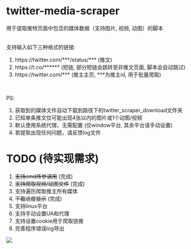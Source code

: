 # twitter-media-scraper
用于提取推特页面中包含的媒体数据（支持图片, 视频, 动图）的脚本  
<br/>

支持输入如下三种格式的链接:
1. https://<span></span>twitter.com/\*\*\*/status/\*\*\* (推文)  
2. https://<span></span>t.co/****** (短链, 部分短链会跳转至非推文页面, 脚本会自动跳过)  
3. https://<span></span>twitter.com/\*\*\* (推主主页, \*\*\*为推主id, 用于批量爬取)  
<br/>

PS:    
1. 获取到的媒体文件自动下载到路径下的twitter_scraper_download文件夹  
2. 已知单条推文仅可能出现4张以内的图片或1个动图/视频
3. 默认使用系统代理，无需配置 (仅window平台, 其余平台请手动设置)
4. 若提取出现任何问题，请反馈log文件  

# TODO (待实现需求)  
1. ~~支持cmd传参调用~~ (完成)
2. ~~支持爬取视频/动图文件~~ (完成)
3. 支持遍历爬取推主所有媒体
4. ~~下载进度显示~~ (完成)
5. 支持linux平台
6. 支持手动设置UA和代理
7. 支持设置cookie用于爬取锁推
8. 完善程序错误log导出

<a href="https://sm.ms/image/wvPBc4mgVy9aCxo" target="_blank"><img src="https://i.loli.net/2020/08/13/wvPBc4mgVy9aCxo.png" ></a>

